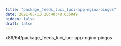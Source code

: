 ```yaml
---
title: "package_feeds_luci_luci-app-nginx-pingos"
date: 2021-05-13 20:40:48.035049
hidden: false
draft: false
---
```


x86/64/package_feeds_luci_luci-app-nginx-pingos

